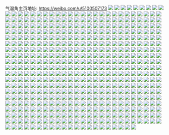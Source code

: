 气温角主页地址: https://weibo.com/u/5100507173 
![](https://wx4.sinaimg.cn/mw2000/005zbcUJly1h9kyrem7w8j30u015dn17.jpg) 
![](https://wx4.sinaimg.cn/mw2000/005zbcUJly1h9h2w9xeqyj30u00u0qas.jpg) 
![](https://wx4.sinaimg.cn/mw2000/005zbcUJly1h9h2waow2zj30u0140gt6.jpg) 
![](https://wx4.sinaimg.cn/mw2000/005zbcUJly1h9h2w9bimuj30u0140wly.jpg) 
![](https://wx4.sinaimg.cn/mw2000/005zbcUJly1h90qju46r5j30u00u0ag0.jpg) 
![](https://wx4.sinaimg.cn/mw2000/005zbcUJly1h90qjuedq9j30ex0exq3w.jpg) 
![](https://wx4.sinaimg.cn/mw2000/005zbcUJly1h8w8061dszj30u00u0wnm.jpg) 
![](https://wx4.sinaimg.cn/mw2000/005zbcUJly1h8w806c84sj30u00u07cs.jpg) 
![](https://wx4.sinaimg.cn/mw2000/005zbcUJly1h8w805lfvyj30u00u0q7l.jpg) 
![](https://wx4.sinaimg.cn/mw2000/005zbcUJly1h8w806me8oj30u00u0q6o.jpg) 
![](https://wx4.sinaimg.cn/mw2000/005zbcUJly1h8w81errlbj30u00u0tf3.jpg) 
![](https://wx4.sinaimg.cn/mw2000/005zbcUJly1h8w8086w89j30u0140dmg.jpg) 
![](https://wx4.sinaimg.cn/mw2000/005zbcUJly1h8w82lj41qj30u00u0q8c.jpg) 
![](https://wx4.sinaimg.cn/mw2000/005zbcUJly1h8w809wnw1j31400u0ti0.jpg) 
![](https://wx4.sinaimg.cn/mw2000/005zbcUJly1h8w811agnbj30u014079a.jpg) 
![](https://wx4.sinaimg.cn/mw2000/005zbcUJly1h8w83jsu6rj31400u0q99.jpg) 
![](https://wx4.sinaimg.cn/mw2000/005zbcUJly1h8w80bb7icj30u0140463.jpg) 
![](https://wx4.sinaimg.cn/mw2000/005zbcUJly1h8w82cis1aj30tz13z0zr.jpg) 
![](https://wx4.sinaimg.cn/mw2000/005zbcUJly1h8w81vnhdwj31400u0jzb.jpg) 
![](https://wx4.sinaimg.cn/mw2000/005zbcUJly1h8w84w8iopj30u0140q9m.jpg) 
![](https://wx4.sinaimg.cn/mw2000/005zbcUJly1h8rl7bwcnjj30u0140794.jpg) 
![](https://wx4.sinaimg.cn/mw2000/005zbcUJly1h8kneqtv2jj30u0140qbd.jpg) 
![](https://wx4.sinaimg.cn/mw2000/005zbcUJly1h8kjp2vil7j30u014045y.jpg) 
![](https://wx4.sinaimg.cn/mw2000/005zbcUJly1h8kjp3xo5jj30u0140agr.jpg) 
![](https://wx4.sinaimg.cn/mw2000/005zbcUJly1h8ckc84ix5j30u0140ajp.jpg) 
![](https://wx4.sinaimg.cn/mw2000/005zbcUJly1h86r360gwmj30u0140k0z.jpg) 
![](https://wx4.sinaimg.cn/mw2000/005zbcUJly1h86r37abdfj30u01gi42e.jpg) 
![](https://wx4.sinaimg.cn/mw2000/005zbcUJly1h86r36h6krj30u00u0q5t.jpg) 
![](https://wx4.sinaimg.cn/mw2000/005zbcUJly1h86r33hxm4j30u00u00um.jpg) 
![](https://wx4.sinaimg.cn/mw2000/005zbcUJly1h86r33w1ovj30u0140dp2.jpg) 
![](https://wx4.sinaimg.cn/mw2000/005zbcUJly1h86r34c221j30u0140dmr.jpg) 
![](https://wx4.sinaimg.cn/mw2000/005zbcUJly1h86r37hgylj30q80jzdio.jpg) 
![](https://wx4.sinaimg.cn/mw2000/005zbcUJly1h7ugwxltejj30u00u0teu.jpg) 
![](https://wx4.sinaimg.cn/mw2000/005zbcUJly1h7pm7z80q3j30u00u0dll.jpg) 
![](https://wx4.sinaimg.cn/mw2000/005zbcUJly1h7pm7y9xbzj30u0141th6.jpg) 
![](https://wx4.sinaimg.cn/mw2000/005zbcUJly1h7pm7zutekj30u0140k0r.jpg) 
![](https://wx4.sinaimg.cn/mw2000/005zbcUJly1h7pm7yjgllj30u0140do1.jpg) 
![](https://wx4.sinaimg.cn/mw2000/005zbcUJly1h7pm812dh0j30u00u0wjr.jpg) 
![](https://wx4.sinaimg.cn/mw2000/005zbcUJly1h7pm96nu72j30tl0h475o.jpg) 
![](https://wx4.sinaimg.cn/mw2000/005zbcUJly1h7kxqzphqnj30u0140gth.jpg) 
![](https://wx4.sinaimg.cn/mw2000/005zbcUJly1h7kxr0d7scj30u0140ajv.jpg) 
![](https://wx4.sinaimg.cn/mw2000/005zbcUJly1h7hvujmnbij30u0140ahz.jpg) 
![](https://wx4.sinaimg.cn/mw2000/005zbcUJly1h7hvukvxyrj30u0140the.jpg) 
![](https://wx4.sinaimg.cn/mw2000/005zbcUJly1h7hvukmt5lj30u014wqaz.jpg) 
![](https://wx4.sinaimg.cn/mw2000/005zbcUJly1h7hvujerjlj30u0140gsg.jpg) 
![](https://wx4.sinaimg.cn/mw2000/005zbcUJly1h7ngjf3hopj30u01407dw.jpg) 
![](https://wx4.sinaimg.cn/mw2000/005zbcUJly1h7ngjfksm4j30u0140gu3.jpg) 
![](https://wx4.sinaimg.cn/mw2000/005zbcUJly1h7c7eupn8vj30ph10xgmj.jpg) 
![](https://wx4.sinaimg.cn/mw2000/005zbcUJly1h74o08k0ckj30wi0bg3zd.jpg) 
![](https://wx4.sinaimg.cn/mw2000/005zbcUJly1h72ony01ysj30u0140wg4.jpg) 
![](https://wx4.sinaimg.cn/mw2000/005zbcUJly1h72onz61ayj30u01400xa.jpg) 
![](https://wx4.sinaimg.cn/mw2000/005zbcUJly1h72sz4gw97j30u0140jxf.jpg) 
![](https://wx4.sinaimg.cn/mw2000/005zbcUJly1h72syriifvj30u0140n2n.jpg) 
![](https://wx4.sinaimg.cn/mw2000/005zbcUJly1h72onyelemj30u0140tal.jpg) 
![](https://wx4.sinaimg.cn/mw2000/005zbcUJly1h71ddhflj3j31410u0gor.jpg) 
![](https://wx4.sinaimg.cn/mw2000/005zbcUJly1h71ddhokqzj31410u0qei.jpg) 
![](https://wx4.sinaimg.cn/mw2000/005zbcUJly1h71ddkqerbj30qn0qnjs0.jpg) 
![](https://wx4.sinaimg.cn/mw2000/005zbcUJly1h70n4qovzhj31400u0jsd.jpg) 
![](https://wx4.sinaimg.cn/mw2000/005zbcUJly1h6z4waivnzj30u01syq6q.jpg) 
![](https://wx4.sinaimg.cn/mw2000/005zbcUJly1h6h132qepzj30k00mzmxz.jpg) 
![](https://wx4.sinaimg.cn/mw2000/005zbcUJly1h6h132wjn7j30tw0sgad7.jpg) 
![](https://wx4.sinaimg.cn/mw2000/005zbcUJly1h6h1332z63j30u00xjdh1.jpg) 
![](https://wx4.sinaimg.cn/mw2000/005zbcUJly1h6h133tagej30u0140qa1.jpg) 
![](https://wx4.sinaimg.cn/mw2000/005zbcUJly1h6h134akiyj30u0140gq7.jpg) 
![](https://wx4.sinaimg.cn/mw2000/005zbcUJly1h6h132inm6j30u0140q5x.jpg) 
![](https://wx4.sinaimg.cn/mw2000/005zbcUJly1h6h21g9s3qj30u0140aea.jpg) 
![](https://wx4.sinaimg.cn/mw2000/005zbcUJly1h6h21h52y1j30tz1400v0.jpg) 
![](https://wx4.sinaimg.cn/mw2000/005zbcUJly1h6h133la5rj30u00u0mxj.jpg) 
![](https://wx4.sinaimg.cn/mw2000/005zbcUJly1h6h21gjchrj30ty1ny48s.jpg) 
![](https://wx4.sinaimg.cn/mw2000/005zbcUJly1h6h21gtxmfj30o61se141.jpg) 
![](https://wx4.sinaimg.cn/mw2000/005zbcUJly1h5x7fqt147j30u01400xw.jpg) 
![](https://wx4.sinaimg.cn/mw2000/005zbcUJly1h5x7ft4ngkj30u0140gng.jpg) 
![](https://wx4.sinaimg.cn/mw2000/005zbcUJly1h5x7ftialvj30u0140q9n.jpg) 
![](https://wx4.sinaimg.cn/mw2000/005zbcUJly1h5x7fv62scj31400u0aeo.jpg) 
![](https://wx4.sinaimg.cn/mw2000/005zbcUJly1h5x7fvh6iyj30u0140n4y.jpg) 
![](https://wx4.sinaimg.cn/mw2000/005zbcUJly1h5pa0t2obcj30u0140jxy.jpg) 
![](https://wx4.sinaimg.cn/mw2000/005zbcUJly1h5pa0ternmj30u0140aik.jpg) 
![](https://wx4.sinaimg.cn/mw2000/005zbcUJly1h5pa0tri38j30tz140wkr.jpg) 
![](https://wx4.sinaimg.cn/mw2000/005zbcUJly1h5pa0solsfj30u0140jzr.jpg) 
![](https://wx4.sinaimg.cn/mw2000/005zbcUJly1h5mobpqnz0j30u00wmjuh.jpg) 
![](https://wx4.sinaimg.cn/mw2000/005zbcUJly1h5mod2mkjqj30u0140dhw.jpg) 
![](https://wx4.sinaimg.cn/mw2000/005zbcUJly1h5mobrnrp3j30u00wa48c.jpg) 
![](https://wx4.sinaimg.cn/mw2000/005zbcUJly1h5mobqtgwxj30u0140agc.jpg) 
![](https://wx4.sinaimg.cn/mw2000/005zbcUJly1h5mobsgy67j30u0140qbk.jpg) 
![](https://wx4.sinaimg.cn/mw2000/005zbcUJly1h5mobtme2ij30u0140wlq.jpg) 
![](https://wx4.sinaimg.cn/mw2000/005zbcUJly1h5mobumamrj31400u0dnt.jpg) 
![](https://wx4.sinaimg.cn/mw2000/005zbcUJly1h5mobvm7gqj30u0140qcn.jpg) 
![](https://wx4.sinaimg.cn/mw2000/005zbcUJly1h5mocui4pcj30u00u0q4t.jpg) 
![](https://wx4.sinaimg.cn/mw2000/005zbcUJly1h5i6a15fqdj30u0140dlp.jpg) 
![](https://wx4.sinaimg.cn/mw2000/005zbcUJly1h5i6a0ljhjj30u0140dkr.jpg) 
![](https://wx4.sinaimg.cn/mw2000/005zbcUJly1h5iv3d5ddlj30u0140dm4.jpg) 
![](https://wx4.sinaimg.cn/mw2000/005zbcUJly1h5abkpvjxzj31400u0q90.jpg) 
![](https://wx4.sinaimg.cn/mw2000/005zbcUJly1h5a2dqprl3j31400u0n8k.jpg) 
![](https://wx4.sinaimg.cn/mw2000/005zbcUJly1h5a29u2uydj30u0140wty.jpg) 
![](https://wx4.sinaimg.cn/mw2000/005zbcUJly1h5a29usl57j31400u0k4a.jpg) 
![](https://wx4.sinaimg.cn/mw2000/005zbcUJly1h5a29rorfoj30u01sytfq.jpg) 
![](https://wx4.sinaimg.cn/mw2000/005zbcUJly1h5a29s8bt0j31400u0n38.jpg) 
![](https://wx4.sinaimg.cn/mw2000/005zbcUJly1h5a29ssujgj30u0140wk4.jpg) 
![](https://wx4.sinaimg.cn/mw2000/005zbcUJly1h5a29t4v65j30u0140dmv.jpg) 
![](https://wx4.sinaimg.cn/mw2000/005zbcUJly1h5a29tink2j31400u07cg.jpg) 
![](https://wx4.sinaimg.cn/mw2000/005zbcUJly1h5a29nmpcij31400u0dok.jpg) 
![](https://wx4.sinaimg.cn/mw2000/005zbcUJly1h5a2dj5v8pj30k00zktbn.jpg) 
![](https://wx4.sinaimg.cn/mw2000/005zbcUJly1h5a2djdrvdj30u01sy43b.jpg) 
![](https://wx4.sinaimg.cn/mw2000/005zbcUJly1h5a2dn1j13j30u01sy0yb.jpg) 
![](https://wx4.sinaimg.cn/mw2000/005zbcUJly1h5a2dnk9wzj30sg0l40vh.jpg) 
![](https://wx4.sinaimg.cn/mw2000/005zbcUJly1h5a2do5ff2j31400u0447.jpg) 
![](https://wx4.sinaimg.cn/mw2000/005zbcUJly1h5a2dof4rwj31400u010d.jpg) 
![](https://wx4.sinaimg.cn/mw2000/005zbcUJly1h5a2fgaunrj30k00vztag.jpg) 
![](https://wx4.sinaimg.cn/mw2000/005zbcUJly1h5a2fftjk8j30u0140dk9.jpg) 
![](https://wx4.sinaimg.cn/mw2000/005zbcUJly1h5a2fro44fj30u0140gtx.jpg) 
![](https://wx4.sinaimg.cn/mw2000/005zbcUJly1h55xhpa82wj30u018y46n.jpg) 
![](https://wx4.sinaimg.cn/mw2000/005zbcUJly1h54tlrfdfkj30wi0sz77j.jpg) 
![](https://wx4.sinaimg.cn/mw2000/005zbcUJly1h4up2h9i6tj30u00u0jy1.jpg) 
![](https://wx4.sinaimg.cn/mw2000/005zbcUJly1h4up4p0932j30pk0pkq4f.jpg) 
![](https://wx4.sinaimg.cn/mw2000/005zbcUJly1h4dbodttlkj30u0131jzw.jpg) 
![](https://wx4.sinaimg.cn/mw2000/005zbcUJly1h4dbpmt4g8j30u0140n6n.jpg) 
![](https://wx4.sinaimg.cn/mw2000/005zbcUJly1h4dboel55pj31400u0jy8.jpg) 
![](https://wx4.sinaimg.cn/mw2000/005zbcUJly1h4dbpad26hj30u0140qb8.jpg) 
![](https://wx4.sinaimg.cn/mw2000/005zbcUJly1h47k22btzcj30u20u044e.jpg) 
![](https://wx4.sinaimg.cn/mw2000/005zbcUJly1h3zmn1fpedj31400u011a.jpg) 
![](https://wx4.sinaimg.cn/mw2000/005zbcUJly1h41sot4tzij30u0140thp.jpg) 
![](https://wx4.sinaimg.cn/mw2000/005zbcUJly1h41sl4ox6wj30u014046i.jpg) 
![](https://wx4.sinaimg.cn/mw2000/005zbcUJly1h41so2twaij31900u0dje.jpg) 
![](https://wx4.sinaimg.cn/mw2000/005zbcUJly1h41sn9macxj31400u0aed.jpg) 
![](https://wx4.sinaimg.cn/mw2000/005zbcUJly1h3n086z9loj30u0140dk5.jpg) 
![](https://wx4.sinaimg.cn/mw2000/005zbcUJly1h3n087ae3tj30u0140djv.jpg) 
![](https://wx4.sinaimg.cn/mw2000/005zbcUJly1h3n087mcmyj30u0140n1s.jpg) 
![](https://wx4.sinaimg.cn/mw2000/005zbcUJly1h3n086lwzaj30u024cqkm.jpg) 
![](https://wx4.sinaimg.cn/mw2000/005zbcUJly1h3n08n7c7oj30u0254nbe.jpg) 
![](https://wx4.sinaimg.cn/mw2000/005zbcUJly1h3n08nl26rj30u02d0wna.jpg) 
![](https://wx4.sinaimg.cn/mw2000/005zbcUJly1h3iscatxqxj30u0140tie.jpg) 
![](https://wx4.sinaimg.cn/mw2000/005zbcUJly1h3i79klfdgj311l0p20y2.jpg) 
![](https://wx4.sinaimg.cn/mw2000/005zbcUJly1h3i787vusnj31900u07b2.jpg) 
![](https://wx4.sinaimg.cn/mw2000/005zbcUJly1h3i7873924j31400u0dkz.jpg) 
![](https://wx4.sinaimg.cn/mw2000/005zbcUJly1h3aispbe1pj30u00u0q7t.jpg) 
![](https://wx4.sinaimg.cn/mw2000/005zbcUJly1h3airbu4adj30u00u079h.jpg) 
![](https://wx4.sinaimg.cn/mw2000/005zbcUJly1h3airak4nfj30u70u041p.jpg) 
![](https://wx4.sinaimg.cn/mw2000/005zbcUJly1h3airypfkgj30u00u0aeq.jpg) 
![](https://wx4.sinaimg.cn/mw2000/005zbcUJly1h3airxcw9ej30u00u0gqz.jpg) 
![](https://wx4.sinaimg.cn/mw2000/005zbcUJly1h3ais0cbcbj30u00u0gr8.jpg) 
![](https://wx4.sinaimg.cn/mw2000/005zbcUJly1h3ais38tznj30u10tz42p.jpg) 
![](https://wx4.sinaimg.cn/mw2000/005zbcUJly1h3airuk9iqj30u90u0q77.jpg) 
![](https://wx4.sinaimg.cn/mw2000/005zbcUJly1h3airl9pbfj30u10u0tcx.jpg) 
![](https://wx4.sinaimg.cn/mw2000/005zbcUJly1h339ket5trj30u0190n3f.jpg) 
![](https://wx4.sinaimg.cn/mw2000/005zbcUJly1h339kf97yyj31400u0gu8.jpg) 
![](https://wx4.sinaimg.cn/mw2000/005zbcUJly1h339kehesdj30u0190jxp.jpg) 
![](https://wx4.sinaimg.cn/mw2000/005zbcUJly1h339kd7yf8j30u0140n7f.jpg) 
![](https://wx4.sinaimg.cn/mw2000/005zbcUJly1h339uybt30j30u014046j.jpg) 
![](https://wx4.sinaimg.cn/mw2000/005zbcUJly1h339kdthnfj30u0140tj3.jpg) 
![](https://wx4.sinaimg.cn/mw2000/005zbcUJly1h339kpfd67j31400u0jwu.jpg) 
![](https://wx4.sinaimg.cn/mw2000/005zbcUJly1h339ke5ds5j30u0140tf5.jpg) 
![](https://wx4.sinaimg.cn/mw2000/005zbcUJly1h339kfuw91j30u0140tjo.jpg) 
![](https://wx4.sinaimg.cn/mw2000/005zbcUJly1h32494oyj6j30u0140tja.jpg) 
![](https://wx4.sinaimg.cn/mw2000/005zbcUJly1h324vpl078j30u0140jws.jpg) 
![](https://wx4.sinaimg.cn/mw2000/005zbcUJly1h32495561hj30u0140gut.jpg) 
![](https://wx4.sinaimg.cn/mw2000/005zbcUJly1h2nzwgknnbj30u014kdnn.jpg) 
![](https://wx4.sinaimg.cn/mw2000/005zbcUJly1h2lqttjjigj30u0140qbj.jpg) 
![](https://wx4.sinaimg.cn/mw2000/005zbcUJly1h2lqtvsyccj30u0140n59.jpg) 
![](https://wx4.sinaimg.cn/mw2000/005zbcUJly1h2f9bpjpa7j30u014117q.jpg) 
![](https://wx4.sinaimg.cn/mw2000/005zbcUJly1h2f9br6u2vj30u0140tin.jpg) 
![](https://wx4.sinaimg.cn/mw2000/005zbcUJly1h22jnhf4g9j30u0140akb.jpg) 
![](https://wx4.sinaimg.cn/mw2000/005zbcUJly1h1zz73g9a9j31o0280hdt.jpg) 
![](https://wx4.sinaimg.cn/mw2000/005zbcUJly1h1zz746xhqj31o0280hdt.jpg) 
![](https://wx4.sinaimg.cn/mw2000/005zbcUJgy1h1l77ivez5j31o0280e81.jpg) 
![](https://wx4.sinaimg.cn/mw2000/005zbcUJgy1h1l77lsz86j31o0280e81.jpg) 
![](https://wx4.sinaimg.cn/mw2000/005zbcUJgy1h1l77ezlxfj31o0280e81.jpg) 
![](https://wx4.sinaimg.cn/mw2000/005zbcUJgy1h0zxqpnnjgj31xv2l51ky.jpg) 
![](https://wx4.sinaimg.cn/mw2000/005zbcUJgy1h0zxqrap0bj32c0340u0x.jpg) 
![](https://wx4.sinaimg.cn/mw2000/005zbcUJgy1h0zxqull8hj32c0340b2a.jpg) 
![](https://wx4.sinaimg.cn/mw2000/005zbcUJgy1h0u8trzvlwj30zk1beaos.jpg) 
![](https://wx4.sinaimg.cn/mw2000/005zbcUJgy1h0u8triw4aj30xg18lgwq.jpg) 
![](https://wx4.sinaimg.cn/mw2000/005zbcUJgy1h0mbaiogm7j32io1evhdt.jpg) 
![](https://wx4.sinaimg.cn/mw2000/005zbcUJly1h02r0eam4uj31w02iou0x.jpg) 
![](https://wx4.sinaimg.cn/mw2000/005zbcUJly1h02r0ij3wzj31w02ioqv5.jpg) 
![](https://wx4.sinaimg.cn/mw2000/005zbcUJly1h02r0f8536j31w02iokjl.jpg) 
![](https://wx4.sinaimg.cn/mw2000/005zbcUJly1gzmm3cnd2cj31w02io7wh.jpg) 
![](https://wx4.sinaimg.cn/mw2000/005zbcUJly1gzmm2ujgj7j32c0340x6p.jpg) 
![](https://wx4.sinaimg.cn/mw2000/005zbcUJly1gzmm49l6buj31w02ioqv6.jpg) 
![](https://wx4.sinaimg.cn/mw2000/005zbcUJly1gzmm2zq3n9j31a81pmnnd.jpg) 
![](https://wx4.sinaimg.cn/mw2000/005zbcUJly1gzmm4mj9chj30xq0pb106.jpg) 
![](https://wx4.sinaimg.cn/mw2000/005zbcUJly1gzmm4g5uugj31o02804om.jpg) 
![](https://wx4.sinaimg.cn/mw2000/005zbcUJly1gzmm4lk4u9j31o02801kx.jpg) 
![](https://wx4.sinaimg.cn/mw2000/005zbcUJly1gytumtcei8j31w02io1ky.jpg) 
![](https://wx4.sinaimg.cn/mw2000/005zbcUJly1gytumja8p7j31w02io4qq.jpg) 
![](https://wx4.sinaimg.cn/mw2000/005zbcUJly1gytumma4gyj31w02io7wi.jpg) 
![](https://wx4.sinaimg.cn/mw2000/005zbcUJgy1gypx6z1npwj32c0340hdu.jpg) 
![](https://wx4.sinaimg.cn/mw2000/005zbcUJgy1gypx6guajbj32c02c0b29.jpg) 
![](https://wx4.sinaimg.cn/mw2000/005zbcUJgy1gypx6ndrzkj32c02c04qq.jpg) 
![](https://wx4.sinaimg.cn/mw2000/005zbcUJgy1gypx6pqkaej32c02c0kjl.jpg) 
![](https://wx4.sinaimg.cn/mw2000/005zbcUJgy1gypx6s10nkj32c02c0u0y.jpg) 
![](https://wx4.sinaimg.cn/mw2000/005zbcUJgy1gypx74yralj31o02804qp.jpg) 
![](https://wx4.sinaimg.cn/mw2000/005zbcUJly1gypxeexh0rj32c02c0qv5.jpg) 
![](https://wx4.sinaimg.cn/mw2000/005zbcUJly1gyhm7i8qiqj32c02c07wh.jpg) 
![](https://wx4.sinaimg.cn/mw2000/005zbcUJly1gyhm7exi4sj30sf0s8wja.jpg) 
![](https://wx4.sinaimg.cn/mw2000/005zbcUJly1gyhm7ky96fj32io1vy4qp.jpg) 
![](https://wx4.sinaimg.cn/mw2000/005zbcUJly1gyhm7ffheoj30he0hetbg.jpg) 
![](https://wx4.sinaimg.cn/mw2000/005zbcUJly1gyhm7jxpo8j32c02c0b2a.jpg) 
![](https://wx4.sinaimg.cn/mw2000/005zbcUJgy1gymqyf1thoj33402c04qr.jpg) 
![](https://wx4.sinaimg.cn/mw2000/005zbcUJly1gy52my3r90j31w02ionpe.jpg) 
![](https://wx4.sinaimg.cn/mw2000/005zbcUJly1gy52bxzkyhj31w02io1ky.jpg) 
![](https://wx4.sinaimg.cn/mw2000/005zbcUJly1gy52bvp33cj31w02inhdt.jpg) 
![](https://wx4.sinaimg.cn/mw2000/005zbcUJgy1gy0cfkbgx2j30u0140n7w.jpg) 
![](https://wx4.sinaimg.cn/mw2000/005zbcUJly1gy0ca5bc1uj32c02c0b29.jpg) 
![](https://wx4.sinaimg.cn/mw2000/005zbcUJly1gy0ca8dbfgj32c02c0npd.jpg) 
![](https://wx4.sinaimg.cn/mw2000/005zbcUJly1gy0ca0uvysj31400u0qag.jpg) 
![](https://wx4.sinaimg.cn/mw2000/005zbcUJly1gy0ca9j1nej32c02c0kjl.jpg) 
![](https://wx4.sinaimg.cn/mw2000/005zbcUJgy1gy0cebcbaoj32c02c0u0x.jpg) 
![](https://wx4.sinaimg.cn/mw2000/005zbcUJly1gy0ca2cuhfj32c02c0hdt.jpg) 
![](https://wx4.sinaimg.cn/mw2000/005zbcUJgy1gy0cn94a6rj32c02c0qv5.jpg) 
![](https://wx4.sinaimg.cn/mw2000/005zbcUJly1gy2ie35kq8j33402c04qq.jpg) 
![](https://wx4.sinaimg.cn/mw2000/005zbcUJgy1gy0cnc720zj32c02c01kz.jpg) 
![](https://wx4.sinaimg.cn/mw2000/005zbcUJly1gy0cafgc0mj32c02c0hdt.jpg) 
![](https://wx4.sinaimg.cn/mw2000/005zbcUJly1gxqhecipxoj31o02807wh.jpg) 
![](https://wx4.sinaimg.cn/mw2000/005zbcUJly1gxqhe8oi9zj30xz104n3n.jpg) 
![](https://wx4.sinaimg.cn/mw2000/005zbcUJly1gykj7g2vd0j31o02807wh.jpg) 
![](https://wx4.sinaimg.cn/mw2000/005zbcUJly1gxgqgsqsodj32c0340b29.jpg) 
![](https://wx4.sinaimg.cn/mw2000/005zbcUJly1gxgqgl9938j32c0340x6p.jpg) 
![](https://wx4.sinaimg.cn/mw2000/005zbcUJly1gxb4h6q71gj32c02c07wh.jpg) 
![](https://wx4.sinaimg.cn/mw2000/005zbcUJly1gxb4h5lngoj32c02c0b29.jpg) 
![](https://wx4.sinaimg.cn/mw2000/005zbcUJly1gx24ba8votj31w02iokjl.jpg) 
![](https://wx4.sinaimg.cn/mw2000/005zbcUJly1gx24bd7wntj31w02iokjl.jpg) 
![](https://wx4.sinaimg.cn/mw2000/005zbcUJly1gx24bg7nzbj31w02iokjl.jpg) 
![](https://wx4.sinaimg.cn/mw2000/005zbcUJly1gwcadn2ntfj32c02c0kjl.jpg) 
![](https://wx4.sinaimg.cn/mw2000/005zbcUJly1gw56izpm7jj32c02c04qq.jpg) 
![](https://wx4.sinaimg.cn/mw2000/005zbcUJly1gw56j0ngk0j30m80m8whj.jpg) 
![](https://wx4.sinaimg.cn/mw2000/005zbcUJly1gw56jdmn8jj32c02c0kjl.jpg) 
![](https://wx4.sinaimg.cn/mw2000/005zbcUJly1gw56j8fntkj32c02c04qq.jpg) 
![](https://wx4.sinaimg.cn/mw2000/005zbcUJly1gw56jbrkejj316q1kwwwc.jpg) 
![](https://wx4.sinaimg.cn/mw2000/005zbcUJly1gw56j2c5hpj32c02c0npd.jpg) 
![](https://wx4.sinaimg.cn/mw2000/005zbcUJly1gw56jfkhqnj31o0280u0x.jpg) 
![](https://wx4.sinaimg.cn/mw2000/005zbcUJly1gw56jhnt6uj32c02c0qv5.jpg) 
![](https://wx4.sinaimg.cn/mw2000/005zbcUJly1gw56jir4ajj316o1kw1cb.jpg) 
![](https://wx4.sinaimg.cn/mw2000/005zbcUJly1gw56jlj2ohj316r1kwkg9.jpg) 
![](https://wx4.sinaimg.cn/mw2000/005zbcUJly1gw56prcs34j33402c0npe.jpg) 
![](https://wx4.sinaimg.cn/mw2000/005zbcUJly1gw56ixaigfj30p41060x3.jpg) 
![](https://wx4.sinaimg.cn/mw2000/005zbcUJly1gw56jmc5uvj30u0140qb4.jpg) 
![](https://wx4.sinaimg.cn/mw2000/005zbcUJly1gw56qvrdxlj30u0140tdq.jpg) 
![](https://wx4.sinaimg.cn/mw2000/005zbcUJly1gw56jpvd53j30pa1kwaj6.jpg) 
![](https://wx4.sinaimg.cn/mw2000/005zbcUJly1gw56jnktggj316o1kwu0c.jpg) 
![](https://wx4.sinaimg.cn/mw2000/005zbcUJly1gw56joy02ij316o1kw7qn.jpg) 
![](https://wx4.sinaimg.cn/mw2000/005zbcUJly1gw56nfj0kzj30kw1b0114.jpg) 
![](https://wx4.sinaimg.cn/mw2000/005zbcUJly1gvojnelh7vj60u0140gpw02.jpg) 
![](https://wx4.sinaimg.cn/mw2000/005zbcUJly1gvbvjgsydfj61sg2ds4qq02.jpg) 
![](https://wx4.sinaimg.cn/mw2000/005zbcUJly1guc23z7vpdj61w02io1ky02.jpg) 
![](https://wx4.sinaimg.cn/mw2000/005zbcUJly1gu9g2c38cyj62c02c0e8202.jpg) 
![](https://wx4.sinaimg.cn/mw2000/005zbcUJly1gu9g871dfmj616o1kwqgc02.jpg) 
![](https://wx4.sinaimg.cn/mw2000/005zbcUJly1gu9g2g08qcj61w02io4qq02.jpg) 
![](https://wx4.sinaimg.cn/mw2000/005zbcUJly1gu9j6z6lb3j61qf2bjkjl02.jpg) 
![](https://wx4.sinaimg.cn/mw2000/005zbcUJly1gu3tqdvznij31o0280kjl.jpg) 
![](https://wx4.sinaimg.cn/mw2000/005zbcUJly1gu3tqlhry5j32c02c01ky.jpg) 
![](https://wx4.sinaimg.cn/mw2000/005zbcUJly1gu3tqk9t0sj31o0280e81.jpg) 
![](https://wx4.sinaimg.cn/mw2000/005zbcUJly1gu3tqcx2y4j31o02801kx.jpg) 
![](https://wx4.sinaimg.cn/mw2000/005zbcUJly1gu3tqn3wjqj32c02c01ky.jpg) 
![](https://wx4.sinaimg.cn/mw2000/005zbcUJly1gu3tqgoidkj31sg2dswzy.jpg) 
![](https://wx4.sinaimg.cn/mw2000/005zbcUJly1gu3tqo1ipaj30u00u0ak6.jpg) 
![](https://wx4.sinaimg.cn/mw2000/005zbcUJly1gu3tqi0pwqj33402c0e82.jpg) 
![](https://wx4.sinaimg.cn/mw2000/005zbcUJly1gu3tqj5aa0j32c02c0b2a.jpg) 
![](https://wx4.sinaimg.cn/mw2000/005zbcUJly1gtm20sjp1aj31w02imhdt.jpg) 
![](https://wx4.sinaimg.cn/mw2000/005zbcUJly1gt590lhzncj30u0140jvs.jpg) 
![](https://wx4.sinaimg.cn/mw2000/005zbcUJly1gt0knlp1isj30u00u0wku.jpg) 
![](https://wx4.sinaimg.cn/mw2000/005zbcUJly1gsrd5hmybkj31w02iou0x.jpg) 
![](https://wx4.sinaimg.cn/mw2000/005zbcUJly1gsrd5ifjsdj316o1kwe24.jpg) 
![](https://wx4.sinaimg.cn/mw2000/005zbcUJly1gsrd5grdmrj316o1kwqrn.jpg) 
![](https://wx4.sinaimg.cn/mw2000/005zbcUJly1gsshemvtqhj31w02iou0x.jpg) 
![](https://wx4.sinaimg.cn/mw2000/005zbcUJly1gsrd5i3d05j316o1kwtpc.jpg) 
![](https://wx4.sinaimg.cn/mw2000/005zbcUJly1gsrd8cbp73j316o1kw7nh.jpg) 
![](https://wx4.sinaimg.cn/mw2000/005zbcUJly1gs74xy2fw3j32c02c0n2f.jpg) 
![](https://wx4.sinaimg.cn/mw2000/005zbcUJly1gs74xx416gj31o0280b29.jpg) 
![](https://wx4.sinaimg.cn/mw2000/005zbcUJly1gs74xxgskdj30k00zkn0h.jpg) 
![](https://wx4.sinaimg.cn/mw2000/005zbcUJly1gs756r4cdvj33402c0hdt.jpg) 
![](https://wx4.sinaimg.cn/mw2000/005zbcUJly1gs756nywjtj33402c07wh.jpg) 
![](https://wx4.sinaimg.cn/mw2000/005zbcUJly1gs753y9ddij30u01404qp.jpg) 
![](https://wx4.sinaimg.cn/mw2000/005zbcUJly1gs74xw6kkcj315o0vc7cq.jpg) 
![](https://wx4.sinaimg.cn/mw2000/005zbcUJly1gs74xwgfi8j30x711qqaf.jpg) 
![](https://wx4.sinaimg.cn/mw2000/005zbcUJly1gs753z02kcj30pv0w9wfj.jpg) 
![](https://wx4.sinaimg.cn/mw2000/005zbcUJly1gs08zfqk5mj32c02c04qr.jpg) 
![](https://wx4.sinaimg.cn/mw2000/005zbcUJly1gry438k3iyj32c02c0kjm.jpg) 
![](https://wx4.sinaimg.cn/mw2000/005zbcUJly1gul597v3omj60u013yq8802.jpg) 
![](https://wx4.sinaimg.cn/mw2000/005zbcUJly1gry435pbhbj31sg2dsq6y.jpg) 
![](https://wx4.sinaimg.cn/mw2000/005zbcUJly1grlkxulwqkj31pz2ine82.jpg) 
![](https://wx4.sinaimg.cn/mw2000/005zbcUJly1grlkxrrdesj30u0154tht.jpg) 
![](https://wx4.sinaimg.cn/mw2000/005zbcUJly1grlkxrf01oj30u014sgu6.jpg) 
![](https://wx4.sinaimg.cn/mw2000/005zbcUJly1grlkxv2p6qj313e0u0doc.jpg) 
![](https://wx4.sinaimg.cn/mw2000/005zbcUJly1grll61eto8j31jk15onng.jpg) 
![](https://wx4.sinaimg.cn/mw2000/005zbcUJly1grlkxsr4fpj316o1kwe3e.jpg) 
![](https://wx4.sinaimg.cn/mw2000/005zbcUJly1grll0nagb9j31jk15okel.jpg) 
![](https://wx4.sinaimg.cn/mw2000/005zbcUJly1grll0nqwt8j30f00f00uj.jpg) 
![](https://wx4.sinaimg.cn/mw2000/005zbcUJly1grll0mq7pnj31jk15onnd.jpg) 
![](https://wx4.sinaimg.cn/mw2000/005zbcUJly1gqsi5ikurkj31l91zkhdt.jpg) 
![](https://wx4.sinaimg.cn/mw2000/005zbcUJly1gqsi5hc94jj31zk1l8hdt.jpg) 
![](https://wx4.sinaimg.cn/mw2000/005zbcUJly1gqsi5jths2j31l91zkkjl.jpg) 
![](https://wx4.sinaimg.cn/mw2000/005zbcUJly1gqlew7zkj1j32io1w1e82.jpg) 
![](https://wx4.sinaimg.cn/mw2000/005zbcUJly1gqlgs9r03sj313y0u0gt6.jpg) 
![](https://wx4.sinaimg.cn/mw2000/005zbcUJly1gppethefttj30u00u043w.jpg) 
![](https://wx4.sinaimg.cn/mw2000/005zbcUJly1gppetgu1llj3334334e81.jpg) 
![](https://wx4.sinaimg.cn/mw2000/005zbcUJly1gppetidmlaj32c02c0npd.jpg) 
![](https://wx4.sinaimg.cn/mw2000/005zbcUJly1gppetngmrxj32c02c0b29.jpg) 
![](https://wx4.sinaimg.cn/mw2000/005zbcUJly1gppeu43ibnj30u00u0dmf.jpg) 
![](https://wx4.sinaimg.cn/mw2000/005zbcUJly1gppetqpkjkj32c02c0u0x.jpg) 
![](https://wx4.sinaimg.cn/mw2000/005zbcUJly1gppeu35vh8j32bb2bb4qp.jpg) 
![](https://wx4.sinaimg.cn/mw2000/005zbcUJly1gppetsmvpxj32c02c07wh.jpg) 
![](https://wx4.sinaimg.cn/mw2000/005zbcUJly1gppetttorfj32bb2bbb29.jpg) 
![](https://wx4.sinaimg.cn/mw2000/005zbcUJly1go8bd9hietj32io2imqv5.jpg) 
![](https://wx4.sinaimg.cn/mw2000/005zbcUJly1gnrnjexon6j30v90t60wv.jpg) 
![](https://wx4.sinaimg.cn/mw2000/005zbcUJly1gl9tiwj348j311w1kwaz2.jpg) 
![](https://wx4.sinaimg.cn/mw2000/005zbcUJly1gl9tit7gtcj31of2iohdu.jpg) 
![](https://wx4.sinaimg.cn/mw2000/005zbcUJly1gl9zq5m04gj311w1kwkf6.jpg) 
![](https://wx4.sinaimg.cn/mw2000/005zbcUJly1gl7irw7z8gj3137138aqz.jpg) 
![](https://wx4.sinaimg.cn/mw2000/005zbcUJly1gl7iruvp3kj30u00u078z.jpg) 
![](https://wx4.sinaimg.cn/mw2000/005zbcUJly1gl7irxlxc0j30qy0r0wk1.jpg) 
![](https://wx4.sinaimg.cn/mw2000/005zbcUJgy1gk1ih7wohkj311x1kw19n.jpg) 
![](https://wx4.sinaimg.cn/mw2000/005zbcUJly1gipetvlmd2j316o1kwdx1.jpg) 
![](https://wx4.sinaimg.cn/mw2000/005zbcUJly1gilxs572ljj32io1w0hdt.jpg) 
![](https://wx4.sinaimg.cn/mw2000/005zbcUJly1gilxrywr9lj30kw5ncqv5.jpg) 
![](https://wx4.sinaimg.cn/mw2000/005zbcUJly1gilxs0c3kaj30kw3hckjl.jpg) 
![](https://wx4.sinaimg.cn/mw2000/005zbcUJly1gi3he8k5edj30u012kah0.jpg) 
![](https://wx4.sinaimg.cn/mw2000/005zbcUJly1gi3he9xeauj30u0140q99.jpg) 
![](https://wx4.sinaimg.cn/mw2000/005zbcUJgy1ghyucvaxbfj31900u0gqk.jpg) 
![](https://wx4.sinaimg.cn/mw2000/005zbcUJgy1ghyucwkgckj31900u0gqc.jpg) 
![](https://wx4.sinaimg.cn/mw2000/005zbcUJgy1ghyucx7jrcj30u0190afh.jpg) 
![](https://wx4.sinaimg.cn/mw2000/005zbcUJgy1ghyucyo2uyj30kw4287vo.jpg) 
![](https://wx4.sinaimg.cn/mw2000/005zbcUJgy1ghyuczk0gtj30u0190agp.jpg) 
![](https://wx4.sinaimg.cn/mw2000/005zbcUJgy1ghyud15bijj30kw4wx4ni.jpg) 
![](https://wx4.sinaimg.cn/mw2000/005zbcUJly1ggn3pcq7amj30u00u0102.jpg) 
![](https://wx4.sinaimg.cn/mw2000/005zbcUJly1ggn3uax65fj31kw16otzv.jpg) 
![](https://wx4.sinaimg.cn/mw2000/005zbcUJly1ggn3mxtgksj30u00u0agw.jpg) 
![](https://wx4.sinaimg.cn/mw2000/005zbcUJly1ggn3mz8yb3j322o340b29.jpg) 
![](https://wx4.sinaimg.cn/mw2000/005zbcUJly1ggn3myiz46j31og2io7wh.jpg) 
![](https://wx4.sinaimg.cn/mw2000/005zbcUJly1ggn3n06g79j322o3401kx.jpg) 
![](https://wx4.sinaimg.cn/mw2000/005zbcUJly1ggbvw2ltz3j31kw1kwe7d.jpg) 
![](https://wx4.sinaimg.cn/mw2000/005zbcUJly1ggfxjvxnqdj31kw1kwe41.jpg) 
![](https://wx4.sinaimg.cn/mw2000/005zbcUJly1gg4zm62qspj31sg2ds4qp.jpg) 
![](https://wx4.sinaimg.cn/mw2000/005zbcUJly1gg4zlg7jl8j31sg1sg1fu.jpg) 
![](https://wx4.sinaimg.cn/mw2000/005zbcUJly1gg4zov0zrgj30u00u0n26.jpg) 
![](https://wx4.sinaimg.cn/mw2000/005zbcUJly1gg4zox4selj32c02c0hdu.jpg) 
![](https://wx4.sinaimg.cn/mw2000/005zbcUJly1gfuhc5uj7zj32c02c0u0y.jpg) 
![](https://wx4.sinaimg.cn/mw2000/005zbcUJly1gfvme70l78j31o0282b29.jpg) 
![](https://wx4.sinaimg.cn/mw2000/005zbcUJly1gfouw11u7jj32801o0dyj.jpg) 
![](https://wx4.sinaimg.cn/mw2000/005zbcUJly1gfouwbnv9vj316o1kwti9.jpg) 
![](https://wx4.sinaimg.cn/mw2000/005zbcUJly1gfmd562e1mj31kw1kw1kx.jpg) 
![](https://wx4.sinaimg.cn/mw2000/005zbcUJly1gfmd54dd48j30u0140guf.jpg) 
![](https://wx4.sinaimg.cn/mw2000/005zbcUJly1gexpgd2ar2j31kw16onpd.jpg) 
![](https://wx4.sinaimg.cn/mw2000/005zbcUJly1gexpgaas4cj32c02c0hdu.jpg) 
![](https://wx4.sinaimg.cn/mw2000/005zbcUJly1gexpgas0woj31521iqh5y.jpg) 
![](https://wx4.sinaimg.cn/mw2000/005zbcUJly1gf3v1h0t5wj32c02c0qv5.jpg) 
![](https://wx4.sinaimg.cn/mw2000/005zbcUJly1gexpgex13vj32yo1o0npf.jpg) 
![](https://wx4.sinaimg.cn/mw2000/005zbcUJly1gexpgbx505j32c02c01kx.jpg) 
![](https://wx4.sinaimg.cn/mw2000/005zbcUJly1geumzr3ugej32c02c0e81.jpg) 
![](https://wx4.sinaimg.cn/mw2000/005zbcUJly1geumzsi23tj31kw1kwkjl.jpg) 
![](https://wx4.sinaimg.cn/mw2000/005zbcUJly1gej2i5ej5qj31sg1sg4qp.jpg) 
![](https://wx4.sinaimg.cn/mw2000/005zbcUJly1gej2i66cb9j31sg1sge81.jpg) 
![](https://wx4.sinaimg.cn/mw2000/005zbcUJly1geef1q3a59j31kw1kw4qp.jpg) 
![](https://wx4.sinaimg.cn/mw2000/005zbcUJly1geef1sdf5aj32c02c04qp.jpg) 
![](https://wx4.sinaimg.cn/mw2000/005zbcUJly1geef1r04qfj30q918xdoc.jpg) 
![](https://wx4.sinaimg.cn/mw2000/005zbcUJly1geef1rf2q5j31kw1kwkez.jpg) 
![](https://wx4.sinaimg.cn/mw2000/005zbcUJly1geef1vodhaj31kw1kwkao.jpg) 
![](https://wx4.sinaimg.cn/mw2000/005zbcUJly1geiwfcu8t4j3340229kjl.jpg) 
![](https://wx4.sinaimg.cn/mw2000/005zbcUJly1ge41wrz7sqj32c02c04ly.jpg) 
![](https://wx4.sinaimg.cn/mw2000/005zbcUJly1ge41wqxl1sj316o1kw4jx.jpg) 
![](https://wx4.sinaimg.cn/mw2000/005zbcUJly1ge41wpr6orj32c03404qp.jpg) 
![](https://wx4.sinaimg.cn/mw2000/005zbcUJly1ge41wtubo0j32c02c07wh.jpg) 
![](https://wx4.sinaimg.cn/mw2000/005zbcUJly1ge41x2xz1pj32c02c0qsd.jpg) 
![](https://wx4.sinaimg.cn/mw2000/005zbcUJly1ge41wv0cmoj31o02807wh.jpg) 
![](https://wx4.sinaimg.cn/mw2000/005zbcUJly1ge2thd31ybj31hc0u0npd.jpg) 
![](https://wx4.sinaimg.cn/mw2000/005zbcUJly1ge2th9a7qwj31kw16odyb.jpg) 
![](https://wx4.sinaimg.cn/mw2000/005zbcUJly1ge2thldakkj32c02c01kx.jpg) 
![](https://wx4.sinaimg.cn/mw2000/005zbcUJly1ge2thnu6gqj31kw1kw7wh.jpg) 
![](https://wx4.sinaimg.cn/mw2000/005zbcUJly1gdmws5ziduj316o1kw1kx.jpg) 
![](https://wx4.sinaimg.cn/mw2000/005zbcUJly1gdmws7mlaoj32c02c0e6l.jpg) 
![](https://wx4.sinaimg.cn/mw2000/005zbcUJly1gdlnpv8mtlj31vo1vo7ls.jpg) 
![](https://wx4.sinaimg.cn/mw2000/005zbcUJly1gdlnpy7b74j32ds1sg7wh.jpg) 
![](https://wx4.sinaimg.cn/mw2000/005zbcUJly1gdlis3sfjuj31em1kwtx0.jpg) 
![](https://wx4.sinaimg.cn/mw2000/005zbcUJly1gdkgb16rdxj316o1kwe82.jpg) 
![](https://wx4.sinaimg.cn/mw2000/005zbcUJly1gdkgb6cp6sj31sg1sge6c.jpg) 
![](https://wx4.sinaimg.cn/mw2000/005zbcUJly1gd6kttnlx2j33402c0e81.jpg) 
![](https://wx4.sinaimg.cn/mw2000/005zbcUJly1gd6ktt1oybj316o1kwhdt.jpg) 
![](https://wx4.sinaimg.cn/mw2000/005zbcUJly1gd6lg7uwxxj31kw1kwnko.jpg) 
![](https://wx4.sinaimg.cn/mw2000/005zbcUJly1gd6kmxmh8vj316o1kwhdt.jpg) 
![](https://wx4.sinaimg.cn/mw2000/005zbcUJly1gdcf1p4vv4j31kw16o4qp.jpg) 
![](https://wx4.sinaimg.cn/mw2000/005zbcUJly1gcdlmn754aj30q91kwnb2.jpg) 
![](https://wx4.sinaimg.cn/mw2000/005zbcUJly1gcdr4lq50xj316o1kwb0y.jpg) 
![](https://wx4.sinaimg.cn/mw2000/005zbcUJly1gdfrq54bopj30u0110ngq.jpg) 
![](https://wx4.sinaimg.cn/mw2000/005zbcUJly1gc7wyc60pcj30u01szhdw.jpg) 
![](https://wx4.sinaimg.cn/mw2000/005zbcUJly1gc7wz0p5rpj30u01szkjs.jpg) 
![](https://wx4.sinaimg.cn/mw2000/005zbcUJly1gbwcy9flfsj316o1kwh96.jpg) 
![](https://wx4.sinaimg.cn/mw2000/005zbcUJly1gbwcybzjb2j32c02c04qq.jpg) 
![](https://wx4.sinaimg.cn/mw2000/005zbcUJly1gbwcydoy9gj316o1kw1kx.jpg) 
![](https://wx4.sinaimg.cn/mw2000/005zbcUJly1girjidw13rj31kw1kwk5z.jpg) 
![](https://wx4.sinaimg.cn/mw2000/005zbcUJly1gb4j9q1k9yj30u013yqcg.jpg) 
![](https://wx4.sinaimg.cn/mw2000/005zbcUJly1gb4j7yip6lj31he0u0amz.jpg) 
![](https://wx4.sinaimg.cn/mw2000/005zbcUJly1gb4j80693tj31he0u0tlg.jpg) 
![](https://wx4.sinaimg.cn/mw2000/005zbcUJly1gb4j9csmbvj31he0u0dst.jpg) 
![](https://wx4.sinaimg.cn/mw2000/005zbcUJly1gan42h4ripj30u0140qd1.jpg) 
![](https://wx4.sinaimg.cn/mw2000/005zbcUJly1gan49qznjuj31400u0qbb.jpg) 
![](https://wx4.sinaimg.cn/mw2000/005zbcUJly1gan430u6dfj30u0140wpg.jpg) 
![](https://wx4.sinaimg.cn/mw2000/005zbcUJly1gan44ftedxj30u00u041w.jpg) 
![](https://wx4.sinaimg.cn/mw2000/005zbcUJly1gan42fmem3j30kw1aw7f1.jpg) 
![](https://wx4.sinaimg.cn/mw2000/005zbcUJly1gan42ecdeyj30u0140afw.jpg) 
![](https://wx4.sinaimg.cn/mw2000/005zbcUJly1gan42gibnxj30u0140tiz.jpg) 
![](https://wx4.sinaimg.cn/mw2000/005zbcUJly1gan42ev9x9j30u00u0wkl.jpg) 
![](https://wx4.sinaimg.cn/mw2000/005zbcUJly1gan43a4ygmj30u0140dov.jpg) 
![](https://wx4.sinaimg.cn/mw2000/005zbcUJly1gam62lww8qj30q90jh0xp.jpg) 
![](https://wx4.sinaimg.cn/mw2000/005zbcUJly1gam62l18xsj31400u0thd.jpg) 
![](https://wx4.sinaimg.cn/mw2000/005zbcUJly1gam777bt88j30u01407oa.jpg) 
![](https://wx4.sinaimg.cn/mw2000/005zbcUJly1gage9xfpzcj31400u0n4k.jpg) 
![](https://wx4.sinaimg.cn/mw2000/005zbcUJly1gagf8r5h8xj30u0140gsp.jpg) 
![](https://wx4.sinaimg.cn/mw2000/005zbcUJly1gacsfku5chj30u00u010i.jpg) 
![](https://wx4.sinaimg.cn/mw2000/005zbcUJly1gacsfl8jhsj30u00u0q82.jpg) 
![](https://wx4.sinaimg.cn/mw2000/005zbcUJly1gacsfka4hbj30u00u0wkw.jpg) 
![](https://wx4.sinaimg.cn/mw2000/005zbcUJly1gacsfloermj30u00u00ze.jpg) 
![](https://wx4.sinaimg.cn/mw2000/005zbcUJly1gaadlk6yorj30u00u0tgk.jpg) 
![](https://wx4.sinaimg.cn/mw2000/005zbcUJly1gaadlbnp6qj30u00u0gr4.jpg) 
![](https://wx4.sinaimg.cn/mw2000/005zbcUJly1gaadlixx3xj30u00u0n38.jpg) 
![](https://wx4.sinaimg.cn/mw2000/005zbcUJly1gaadlhv9adj30kw40k4qp.jpg) 
![](https://wx4.sinaimg.cn/mw2000/005zbcUJly1gaadlu4vg7j30u00u07dv.jpg) 
![](https://wx4.sinaimg.cn/mw2000/005zbcUJly1gaadlsx3vyj30u00u0jxd.jpg) 
![](https://wx4.sinaimg.cn/mw2000/005zbcUJly1gaadlcrhd6j30u0140qbp.jpg) 
![](https://wx4.sinaimg.cn/mw2000/005zbcUJly1gaadlemmxij30u0140k0n.jpg) 
![](https://wx4.sinaimg.cn/mw2000/005zbcUJly1gaadldnnmvj30u0140wnk.jpg) 
![](https://wx4.sinaimg.cn/mw2000/005zbcUJly1ga5l8nfrunj30u013ydme.jpg) 
![](https://wx4.sinaimg.cn/mw2000/005zbcUJly1ga5l9oofdcj30u00u0dlh.jpg) 
![](https://wx4.sinaimg.cn/mw2000/005zbcUJly1ga03z30h5vj30u00u0jun.jpg) 
![](https://wx4.sinaimg.cn/mw2000/005zbcUJly1ga07pzhh4zj30u0140gvc.jpg) 
![](https://wx4.sinaimg.cn/mw2000/005zbcUJly1ga03z4rmsmj30u00u0afu.jpg) 
![](https://wx4.sinaimg.cn/mw2000/005zbcUJly1ga02d2gcu4j30u00u0q7u.jpg) 
![](https://wx4.sinaimg.cn/mw2000/005zbcUJly1ga02d34b4lj30u00u00xv.jpg) 
![](https://wx4.sinaimg.cn/mw2000/005zbcUJly1g9yk66k6fhj30q91kwgo7.jpg) 
![](https://wx4.sinaimg.cn/mw2000/005zbcUJly1g9xuddgs46j30u01400zi.jpg) 
![](https://wx4.sinaimg.cn/mw2000/005zbcUJly1g9xudc7ga1j30pv19xtd7.jpg) 
![](https://wx4.sinaimg.cn/mw2000/005zbcUJly1g9xuddv64gj30u00u079v.jpg) 
![](https://wx4.sinaimg.cn/mw2000/005zbcUJly1g9xudbputzj30u0140wnq.jpg) 
![](https://wx4.sinaimg.cn/mw2000/005zbcUJly1g9vgxfe8lmj30u01hc77x.jpg) 
![](https://wx4.sinaimg.cn/mw2000/005zbcUJly1g9pffcy73cj30u00u0ahs.jpg) 
![](https://wx4.sinaimg.cn/mw2000/005zbcUJly1g9pfffwrndj30u01407cs.jpg) 
![](https://wx4.sinaimg.cn/mw2000/005zbcUJly1g9pffbzhafj30u00u0116.jpg) 
![](https://wx4.sinaimg.cn/mw2000/005zbcUJly1gf81qjlfzyj30u00u0n15.jpg) 
![](https://wx4.sinaimg.cn/mw2000/005zbcUJly1g9agzpsdo4j30u00u0aeg.jpg) 
![](https://wx4.sinaimg.cn/mw2000/005zbcUJly1gikwlv8ee6j31kw1kwto2.jpg) 
![](https://wx4.sinaimg.cn/mw2000/005zbcUJly1g9agzjuk6aj30u00u0gsn.jpg) 
![](https://wx4.sinaimg.cn/mw2000/005zbcUJly1g9agzfmow1j30u00u0jvw.jpg) 
![](https://wx4.sinaimg.cn/mw2000/005zbcUJly1g9agzlpinyj30u00u0gry.jpg) 
![](https://wx4.sinaimg.cn/mw2000/005zbcUJly1g99dl21kcjj30u00u0tcd.jpg) 
![](https://wx4.sinaimg.cn/mw2000/005zbcUJly1g99dl2na9cj30u01400zl.jpg) 
![](https://wx4.sinaimg.cn/mw2000/005zbcUJgy1g9080b9qnoj32c02c0tls.jpg) 
![](https://wx4.sinaimg.cn/mw2000/005zbcUJly1gb3igqrfmkj30u01szhdw.jpg) 
![](https://wx4.sinaimg.cn/mw2000/005zbcUJly1gix0emub0ij318g18g40h.jpg) 
![](https://wx4.sinaimg.cn/mw2000/005zbcUJly1gix0enslffj32c0340hdt.jpg) 
![](https://wx4.sinaimg.cn/mw2000/005zbcUJly1g8yw7x8l6fj30u0140tfv.jpg) 
![](https://wx4.sinaimg.cn/mw2000/005zbcUJly1g8yw8s2a1uj30u0140n66.jpg) 
![](https://wx4.sinaimg.cn/mw2000/005zbcUJly1g8ypdhphmjj31400u00z4.jpg) 
![](https://wx4.sinaimg.cn/mw2000/005zbcUJly1g8xzp0vrdsj30u00u0wk1.jpg) 
![](https://wx4.sinaimg.cn/mw2000/005zbcUJly1g8xzp0dqoij30u00u0wmm.jpg) 
![](https://wx4.sinaimg.cn/mw2000/005zbcUJly1g8xzp1criqj30u00u0wjk.jpg) 
![](https://wx4.sinaimg.cn/mw2000/005zbcUJly1g8xzp1rnjpj30q90qmwjg.jpg) 
![](https://wx4.sinaimg.cn/mw2000/005zbcUJly1g8wuhrd3otj30u00u00wj.jpg) 
![](https://wx4.sinaimg.cn/mw2000/005zbcUJly1gb7rvvhyqtj30u013xk0p.jpg) 
![](https://wx4.sinaimg.cn/mw2000/005zbcUJly1gb7rvw876uj30u013xdoj.jpg) 
![](https://wx4.sinaimg.cn/mw2000/005zbcUJly1gb7rvusousj30u013xdsb.jpg) 
![](https://wx4.sinaimg.cn/mw2000/005zbcUJly1g8ugx2r9dej30u0140al5.jpg) 
![](https://wx4.sinaimg.cn/mw2000/005zbcUJly1g8o9fc7f88j30u00u0n3t.jpg) 
![](https://wx4.sinaimg.cn/mw2000/005zbcUJly1g8k2c8tsjxj30u0140jzc.jpg) 
![](https://wx4.sinaimg.cn/mw2000/005zbcUJly1g8k2e3n0j8j30u0140tdz.jpg) 
![](https://wx4.sinaimg.cn/mw2000/005zbcUJly1g8k2c9l3itj30u0140dns.jpg) 
![](https://wx4.sinaimg.cn/mw2000/005zbcUJly1g8k2got1vyj30u01407cf.jpg) 
![](https://wx4.sinaimg.cn/mw2000/005zbcUJly1g8iwowl8j5j30u014gahs.jpg) 
![](https://wx4.sinaimg.cn/mw2000/005zbcUJly1g8iwow8ajlj30u013x490.jpg) 
![](https://wx4.sinaimg.cn/mw2000/005zbcUJly1g8iwoxihkhj30q90zmn3u.jpg) 
![](https://wx4.sinaimg.cn/mw2000/005zbcUJly1g8gg12z7qjj313x0u0wmd.jpg) 
![](https://wx4.sinaimg.cn/mw2000/005zbcUJly1g8gg13trbkj30u00u0gr2.jpg) 
![](https://wx4.sinaimg.cn/mw2000/005zbcUJly1g8gg14mq4yj30u00u0q7w.jpg) 
![](https://wx4.sinaimg.cn/mw2000/005zbcUJly1g8f3mou7aaj30ti0ti432.jpg) 
![](https://wx4.sinaimg.cn/mw2000/005zbcUJly1g8d1ctfk1sj30u00u07ar.jpg) 
![](https://wx4.sinaimg.cn/mw2000/005zbcUJly1g853h64soij30u00u042k.jpg) 
![](https://wx4.sinaimg.cn/mw2000/005zbcUJly1g853hadbs8j30q91kw0y0.jpg) 
![](https://wx4.sinaimg.cn/mw2000/005zbcUJly1g83zwsnknpj30u30u0q82.jpg) 
![](https://wx4.sinaimg.cn/mw2000/005zbcUJly1g83zwtz35fj30u00u0agx.jpg) 
![](https://wx4.sinaimg.cn/mw2000/005zbcUJly1g83zwtaxkfj30u014ltij.jpg) 
![](https://wx4.sinaimg.cn/mw2000/005zbcUJly1g7wyy4yfanj30u00u0q84.jpg) 
![](https://wx4.sinaimg.cn/mw2000/005zbcUJly1g7wyy47g7sj30u0140n6z.jpg) 
![](https://wx4.sinaimg.cn/mw2000/005zbcUJly1gcs7mdmu2rj30u00u0q9b.jpg) 
![](https://wx4.sinaimg.cn/mw2000/005zbcUJly1gcs7mcjkplj30u00u0gqt.jpg) 
![](https://wx4.sinaimg.cn/mw2000/005zbcUJly1g7u7xkx6tpj30u0140n6c.jpg) 
![](https://wx4.sinaimg.cn/mw2000/005zbcUJly1g86yzxe28ej30u0140qfa.jpg) 
![](https://wx4.sinaimg.cn/mw2000/005zbcUJly1g7r1h0pkjkj30u011ijsy.jpg) 
![](https://wx4.sinaimg.cn/mw2000/005zbcUJly1g7r1h5egnkj30u00u0wjq.jpg) 
![](https://wx4.sinaimg.cn/mw2000/005zbcUJly1g7r1h1hcmpj30u0140n5b.jpg) 
![](https://wx4.sinaimg.cn/mw2000/005zbcUJly1g8621pmf9ij30pw0b6q3x.jpg) 
![](https://wx4.sinaimg.cn/mw2000/005zbcUJly1g7qngvhm2sj31kw0q813b.jpg) 
![](https://wx4.sinaimg.cn/mw2000/005zbcUJly1g7qngkjv1oj30u013xakm.jpg) 
![](https://wx4.sinaimg.cn/mw2000/005zbcUJly1g7qngjjpjjj30rs2bc7of.jpg) 
![](https://wx4.sinaimg.cn/mw2000/005zbcUJly1g7qngiy8maj30rs29x4j8.jpg) 
![](https://wx4.sinaimg.cn/mw2000/005zbcUJly1g7qngk7qnoj30u013xqd2.jpg) 
![](https://wx4.sinaimg.cn/mw2000/005zbcUJly1g7qngjw2k7j30kw1qoqct.jpg) 
![](https://wx4.sinaimg.cn/mw2000/005zbcUJly1g7grn6mhuoj30u0156gtm.jpg) 
![](https://wx4.sinaimg.cn/mw2000/005zbcUJly1g7gg813lxej32c02c01kx.jpg) 
![](https://wx4.sinaimg.cn/mw2000/005zbcUJly1g7gg82l5o2j318o1katqm.jpg) 
![](https://wx4.sinaimg.cn/mw2000/005zbcUJly1g7hckx8psgj30u013yanl.jpg) 
![](https://wx4.sinaimg.cn/mw2000/005zbcUJly1g7hckubkh6j30u013yqe9.jpg) 
![](https://wx4.sinaimg.cn/mw2000/005zbcUJly1g77eajviayj30u013x7hp.jpg) 
![](https://wx4.sinaimg.cn/mw2000/005zbcUJly1g77ealkyn2j30u013x7ej.jpg) 
![](https://wx4.sinaimg.cn/mw2000/005zbcUJgy1g6yf7pdh5mj316o1kw4qp.jpg) 
![](https://wx4.sinaimg.cn/mw2000/005zbcUJly1g6sda9mq2kj30u0140453.jpg) 
![](https://wx4.sinaimg.cn/mw2000/005zbcUJly1g6sdaak70hj30u00u0gqh.jpg) 
![](https://wx4.sinaimg.cn/mw2000/005zbcUJly1g6mqlfq643j30zk0k0q7z.jpg) 
![](https://wx4.sinaimg.cn/mw2000/005zbcUJly1g6mqlejpkrj30u0140jyp.jpg) 
